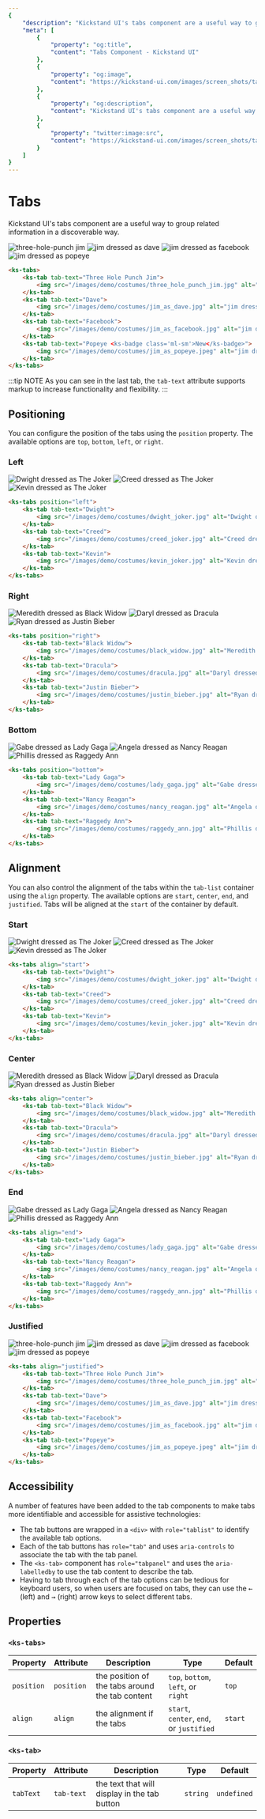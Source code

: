 ```yaml
---
{
    "description": "Kickstand UI's tabs component are a useful way to group related information in a discoverable way.",
    "meta": [
        {
            "property": "og:title",
            "content": "Tabs Component - Kickstand UI"
        },
        {
            "property": "og:image",
            "content": "https://kickstand-ui.com/images/screen_shots/tabs.png"
        },
        {
            "property": "og:description",
            "content": "Kickstand UI's tabs component are a useful way to group related information in a discoverable way."
        },
        {
            "property": "twitter:image:src",
            "content": "https://kickstand-ui.com/images/screen_shots/tabs.png"
        }
    ]
}
---
```


# Tabs

Kickstand UI's tabs component are a useful way to group related information in a discoverable way.

<div class="my=xl">
    <ks-tabs>
        <ks-tab tab-text="Three Hole Punch Jim">
            <img src="/images/demo/costumes/three_hole_punch_jim.jpg" alt="three-hole-punch jim" />
        </ks-tab>
        <ks-tab tab-text="Dave">
            <img src="/images/demo/costumes/jim_as_dave.jpg" alt="jim dressed as dave" />
        </ks-tab>
        <ks-tab tab-text="Facebook">
            <img src="/images/demo/costumes/jim_as_facebook.jpg" alt="jim dressed as facebook" />
        </ks-tab>
        <ks-tab tab-text="Popeye <ks-badge class='ml-xxs'>New</ks-badge>">
            <img src="/images/demo/costumes/jim_as_popeye.jpeg" alt="jim dressed as popeye" />
        </ks-tab>
    </ks-tabs>
</div>

```html
<ks-tabs>
    <ks-tab tab-text="Three Hole Punch Jim">
        <img src="/images/demo/costumes/three_hole_punch_jim.jpg" alt="three-hole-punch jim" />
    </ks-tab>
    <ks-tab tab-text="Dave">
        <img src="/images/demo/costumes/jim_as_dave.jpg" alt="jim dressed as dave" />
    </ks-tab>
    <ks-tab tab-text="Facebook">
        <img src="/images/demo/costumes/jim_as_facebook.jpg" alt="jim dressed as facebook" />
    </ks-tab>
    <ks-tab tab-text="Popeye <ks-badge class='ml-sm'>New</ks-badge>">
        <img src="/images/demo/costumes/jim_as_popeye.jpeg" alt="jim dressed as popeye" />
    </ks-tab>
</ks-tabs>
```

:::tip NOTE
As you can see in the last tab, the `tab-text` attribute supports markup to increase functionality and flexibility.
:::

## Positioning

You can configure the position of the tabs using the `position` property. The available options are `top`, `bottom`, `left`, or `right`.

### Left

<div class="my=xl">
    <ks-tabs position="left">
        <ks-tab tab-text="Dwight">
            <img src="/images/demo/costumes/dwight_joker.jpg" alt="Dwight dressed as The Joker" />
        </ks-tab>
        <ks-tab tab-text="Creed">
            <img src="/images/demo/costumes/creed_joker.jpg" alt="Creed dressed as The Joker" />
        </ks-tab>
        <ks-tab tab-text="Kevin">
            <img src="/images/demo/costumes/kevin_joker.jpeg" alt="Kevin dressed as The Joker" />
        </ks-tab>
    </ks-tabs>
</div>

```html
<ks-tabs position="left">
    <ks-tab tab-text="Dwight">
        <img src="/images/demo/costumes/dwight_joker.jpg" alt="Dwight dressed as The Joker" />
    </ks-tab>
    <ks-tab tab-text="Creed">
        <img src="/images/demo/costumes/creed_joker.jpg" alt="Creed dressed as The Joker" />
    </ks-tab>
    <ks-tab tab-text="Kevin">
        <img src="/images/demo/costumes/kevin_joker.jpg" alt="Kevin dressed as The Joker" />
    </ks-tab>
</ks-tabs>
```

### Right

<div class="my=xl">
    <ks-tabs position="right">
        <ks-tab tab-text="Black Widow">
            <img src="/images/demo/costumes/black_widow.jpg" alt="Meredith dressed as Black Widow" />
        </ks-tab>
        <ks-tab tab-text="Dracula">
            <img src="/images/demo/costumes/dracula.jpg" alt="Daryl dressed as Dracula" />
        </ks-tab>
        <ks-tab tab-text="Justin Bieber">
            <img src="/images/demo/costumes/justin_bieber.jpg" alt="Ryan dressed as Justin Bieber" />
        </ks-tab>
    </ks-tabs>
</div>

```html
<ks-tabs position="right">
    <ks-tab tab-text="Black Widow">
        <img src="/images/demo/costumes/black_widow.jpg" alt="Meredith dressed as Black Widow" />
    </ks-tab>
    <ks-tab tab-text="Dracula">
        <img src="/images/demo/costumes/dracula.jpg" alt="Daryl dressed as Dracula" />
    </ks-tab>
    <ks-tab tab-text="Justin Bieber">
        <img src="/images/demo/costumes/justin_bieber.jpg" alt="Ryan dressed as Justin Bieber" />
    </ks-tab>
</ks-tabs>
```

### Bottom

<div class="my=xl">
    <ks-tabs position="bottom">
        <ks-tab tab-text="Lady Gaga">
            <img src="/images/demo/costumes/lady_gaga.jpg" alt="Gabe dressed as Lady Gaga" />
        </ks-tab>
        <ks-tab tab-text="Nancy Reagan">
            <img src="/images/demo/costumes/nancy_reagan.jpg" alt="Angela dressed as Nancy Reagan" />
        </ks-tab>
        <ks-tab tab-text="Raggedy Ann">
            <img src="/images/demo/costumes/raggedy_ann.jpg" alt="Phillis dressed as Raggedy Ann" />
        </ks-tab>
    </ks-tabs>
</div>

```html
<ks-tabs position="bottom">
    <ks-tab tab-text="Lady Gaga">
        <img src="/images/demo/costumes/lady_gaga.jpg" alt="Gabe dressed as Lady Gaga" />
    </ks-tab>
    <ks-tab tab-text="Nancy Reagan">
        <img src="/images/demo/costumes/nancy_reagan.jpg" alt="Angela dressed as Nancy Reagan" />
    </ks-tab>
    <ks-tab tab-text="Raggedy Ann">
        <img src="/images/demo/costumes/raggedy_ann.jpg" alt="Phillis dressed as Raggedy Ann" />
    </ks-tab>
</ks-tabs>
```

## Alignment

You can also control the alignment of the tabs within the `tab-list` container using the `align` property. The available options are `start`, `center`, `end`, and `justified`. Tabs will be aligned at the `start` of the container by default.

### Start

<div class="my=xl">
    <ks-tabs align="start">
        <ks-tab tab-text="Dwight">
            <img src="/images/demo/costumes/dwight_joker.jpg" alt="Dwight dressed as The Joker" />
        </ks-tab>
        <ks-tab tab-text="Creed">
            <img src="/images/demo/costumes/creed_joker.jpg" alt="Creed dressed as The Joker" />
        </ks-tab>
        <ks-tab tab-text="Kevin">
            <img src="/images/demo/costumes/kevin_joker.jpeg" alt="Kevin dressed as The Joker" />
        </ks-tab>
    </ks-tabs>
</div>

```html
<ks-tabs align="start">
    <ks-tab tab-text="Dwight">
        <img src="/images/demo/costumes/dwight_joker.jpg" alt="Dwight dressed as The Joker" />
    </ks-tab>
    <ks-tab tab-text="Creed">
        <img src="/images/demo/costumes/creed_joker.jpg" alt="Creed dressed as The Joker" />
    </ks-tab>
    <ks-tab tab-text="Kevin">
        <img src="/images/demo/costumes/kevin_joker.jpg" alt="Kevin dressed as The Joker" />
    </ks-tab>
</ks-tabs>
```

### Center

<div class="my=xl">
    <ks-tabs align="center">
        <ks-tab tab-text="Black Widow">
            <img src="/images/demo/costumes/black_widow.jpg" alt="Meredith dressed as Black Widow" />
        </ks-tab>
        <ks-tab tab-text="Dracula">
            <img src="/images/demo/costumes/dracula.jpg" alt="Daryl dressed as Dracula" />
        </ks-tab>
        <ks-tab tab-text="Justin Bieber">
            <img src="/images/demo/costumes/justin_bieber.jpg" alt="Ryan dressed as Justin Bieber" />
        </ks-tab>
    </ks-tabs>
</div>

```html
<ks-tabs align="center">
    <ks-tab tab-text="Black Widow">
        <img src="/images/demo/costumes/black_widow.jpg" alt="Meredith dressed as Black Widow" />
    </ks-tab>
    <ks-tab tab-text="Dracula">
        <img src="/images/demo/costumes/dracula.jpg" alt="Daryl dressed as Dracula" />
    </ks-tab>
    <ks-tab tab-text="Justin Bieber">
        <img src="/images/demo/costumes/justin_bieber.jpg" alt="Ryan dressed as Justin Bieber" />
    </ks-tab>
</ks-tabs>
```

### End

<div class="my=xl">
    <ks-tabs align="end">
        <ks-tab tab-text="Lady Gaga">
            <img src="/images/demo/costumes/lady_gaga.jpg" alt="Gabe dressed as Lady Gaga" />
        </ks-tab>
        <ks-tab tab-text="Nancy Reagan">
            <img src="/images/demo/costumes/nancy_reagan.jpg" alt="Angela dressed as Nancy Reagan" />
        </ks-tab>
        <ks-tab tab-text="Raggedy Ann">
            <img src="/images/demo/costumes/raggedy_ann.jpg" alt="Phillis dressed as Raggedy Ann" />
        </ks-tab>
    </ks-tabs>
</div>

```html
<ks-tabs align="end">
    <ks-tab tab-text="Lady Gaga">
        <img src="/images/demo/costumes/lady_gaga.jpg" alt="Gabe dressed as Lady Gaga" />
    </ks-tab>
    <ks-tab tab-text="Nancy Reagan">
        <img src="/images/demo/costumes/nancy_reagan.jpg" alt="Angela dressed as Nancy Reagan" />
    </ks-tab>
    <ks-tab tab-text="Raggedy Ann">
        <img src="/images/demo/costumes/raggedy_ann.jpg" alt="Phillis dressed as Raggedy Ann" />
    </ks-tab>
</ks-tabs>
```

### Justified

<div class="my=xl">
    <ks-tabs align="justified">
        <ks-tab tab-text="Three Hole Punch Jim">
            <img src="/images/demo/costumes/three_hole_punch_jim.jpg" alt="three-hole-punch jim" />
        </ks-tab>
        <ks-tab tab-text="Dave">
            <img src="/images/demo/costumes/jim_as_dave.jpg" alt="jim dressed as dave" />
        </ks-tab>
        <ks-tab tab-text="Facebook">
            <img src="/images/demo/costumes/jim_as_facebook.jpg" alt="jim dressed as facebook" />
        </ks-tab>
        <ks-tab tab-text="Popeye">
            <img src="/images/demo/costumes/jim_as_popeye.jpeg" alt="jim dressed as popeye" />
        </ks-tab>
    </ks-tabs>
</div>

```html
<ks-tabs align="justified">
    <ks-tab tab-text="Three Hole Punch Jim">
        <img src="/images/demo/costumes/three_hole_punch_jim.jpg" alt="three-hole-punch jim" />
    </ks-tab>
    <ks-tab tab-text="Dave">
        <img src="/images/demo/costumes/jim_as_dave.jpg" alt="jim dressed as dave" />
    </ks-tab>
    <ks-tab tab-text="Facebook">
        <img src="/images/demo/costumes/jim_as_facebook.jpg" alt="jim dressed as facebook" />
    </ks-tab>
    <ks-tab tab-text="Popeye">
        <img src="/images/demo/costumes/jim_as_popeye.jpeg" alt="jim dressed as popeye" />
    </ks-tab>
</ks-tabs>
```

## Accessibility

A number of features have been added to the tab components to make tabs more identifiable and accessible for assistive technologies:

- The tab buttons are wrapped in a `<div>` with `role="tablist"` to identify the available tab options.
- Each of the tab buttons has `role="tab"` and uses `aria-controls` to associate the tab with the tab panel.
- The `<ks-tab>` component has `role="tabpanel"` and uses the `aria-labelledby` to use the tab content to describe the tab.
- Having to tab through each of the tab options can be tedious for keyboard users, so when users are focused on tabs, they can use the <kbd class="text-dark">←</kbd> (left) and <kbd class="text-dark">→</kbd> (right) arrow keys to select different tabs.

## Properties

### `<ks-tabs>`

| Property   | Attribute  | Description                                     | Type                                | Default |
| ---------- | ---------- | ----------------------------------------------- | ----------------------------------- | ------- |
| `position` | `position` | the position of the tabs around the tab content | `top`, `bottom`, `left`, or `right` | `top` |
| `align`    | `align`    | the alignment if the tabs                       | `start`, `center`, `end`, or `justified` | `start` |

### `<ks-tab>`

| Property   | Attribute  | Description                                     | Type                                | Default |
| ---------- | ---------- | ----------------------------------------------- | ----------------------------------- | ------- |
| `tabText` | `tab-text` | the text that will display in the tab button | `string` | `undefined` |
